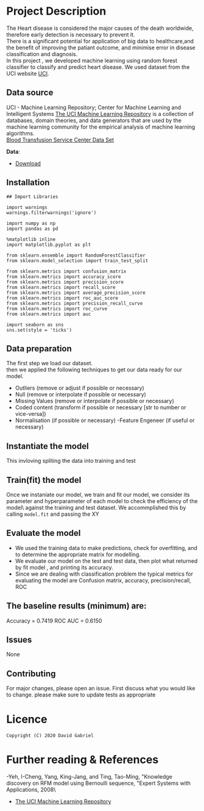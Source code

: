 # Project Description


The Heart disease is considered the major causes of the death worldwide, therefore early detection is necessary to prevent it.\
There is a significant potential for application of big data to healthcare,and the benefit of improving the patiant outcome, and minimise error in disease classification and diagnosis.\
In this project , we developed  machine learning  using  random forest classifier to classify and predict  heart disease. We used dataset from the UCI website [UCI](https://archive.ics.uci.edu/ml/index.ph).



## **Data source**
UCI - Machine Learning Repository;
Center for Machine Learning and Intelligent Systems
[The UCI Machine Learning Repository](https://archive.ics.uci.edu/ml/index.ph) is a collection of databases, domain theories, and data generators that are used by the machine learning community for the empirical analysis of machine learning algorithms.\
[Blood Transfusion Service Center Data Set](https://archive.ics.uci.edu/ml/datasets/Blood+Transfusion+Service+Center)

**Data**:
- [Download](https://archive.ics.uci.edu/ml/machine-learning-databases/blood-transfusion/)

## **Installation**
```
## Import Libraries

import warnings
warnings.filterwarnings('ignore')

import numpy as np
import pandas as pd

%matplotlib inline
import matplotlib.pyplot as plt

from sklearn.ensemble import RandomForestClassifier
from sklearn.model_selection import train_test_split

from sklearn.metrics import confusion_matrix
from sklearn.metrics import accuracy_score
from sklearn.metrics import precision_score
from sklearn.metrics import recall_score
from sklearn.metrics import average_precision_score
from sklearn.metrics import roc_auc_score
from sklearn.metrics import precision_recall_curve
from sklearn.metrics import roc_curve
from sklearn.metrics import auc

import seaborn as sns
sns.set(style = 'ticks')
```


## **Data preparation**
The first step we load our dataset.\
then we applied the following techniques to get our data ready for our model.
- Outliers (remove or adjust if possible or necessary)
- Null (remove or interpolate if possible or necessary)
- Missing Values (remove or interpolate if possible or necessary)
- Coded content (transform if possible or necessary [str to number or vice-versa])
- Normalisation (if possible or necessary)
 -Feature Engeneer (if useful or necessary)

## **Instantiate the model**

This invloving  spliting  the data into training and test 

## **Train(fit) the model**
Once we instaniate our model, we train and  fit our model, we consider its parameter and hyperparameter of each model to check the efficiency of the model\ against the training and test dataset.
We accommplished this by calling ```model.fit``` and passing the XY

## **Evaluate the model**
- We used the training data to make predictions, check for overfitting, and to determine the appropriate matrix for modelling.
- We evaluate our model on the test and test data, then plot what returned by fit model , and printing its accuracy.
- Since we are dealing with classification problem the  typical metrics for evaluating the model are Confusion matrix, accuracy, precision/recall, ROC

## The baseline results (minimum) are:
Accuracy = 0.7419
ROC AUC = 0.6150

## **Issues**
None

## **Contributing**
For major changes, please open an issue. First discuss what you would like to change. please make sure to update tests as appropriate

# **Licence**
```
Copyright (C) 2020 David Gabriel
```

# **Further reading & References**
-Yeh, I-Cheng, Yang, King-Jang, and Ting, Tao-Ming, "Knowledge discovery on RFM model using Bernoulli sequence, "Expert Systems with Applications, 2008\
- [The UCI Machine Learning Repository](https://archive.ics.uci.edu/ml/index.ph)





